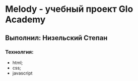 # Melody - учебный проект Glo Academy
##  Выполнил: Низельский Степан
 
 
### Технолгия:
 - html;
 - css;
 - javascript
